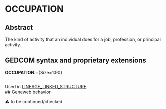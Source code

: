 ﻿# OCCUPATION
## Abstract
The kind of activity that an individual does for a job, profession, or principal activity.


## GEDCOM syntax and proprietary extensions

**OCCUPATION**:={Size=1:90}
<pre>
</pre>
Used in <a href=Ged.LINEAGE_LINKED_STRUCTURE.md>LINEAGE_LINKED_STRUCTURE</a><br />## Geneweb behavior


:warning: to be continued/checked

